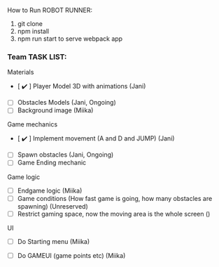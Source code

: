 How to Run ROBOT RUNNER:

1. git clone
2. npm install
3. npm run start to serve webpack app


### Team TASK LIST:

Materials
- [ :heavy_check_mark: ] Player Model 3D with animations (Jani)
- [ ] Obstacles Models (Jani, Ongoing)
- [ ] Background image (Miika)

Game mechanics
- [ :heavy_check_mark: ] Implement movement (A and D and JUMP) (Jani)
- [ ] Spawn obstacles (Jani, Ongoing)
- [ ] Game Ending mechanic

Game logic
- [ ] Endgame logic (Miika)
- [ ] Game conditions (How fast game is going, how many obstacles are spawning) (Unreserved)
- [ ] Restrict gaming space, now the moving area is the whole screen ()

UI
- [ ] Do Starting menu (Miika)
- [ ] Do GAMEUI (game points etc) (Miika)



